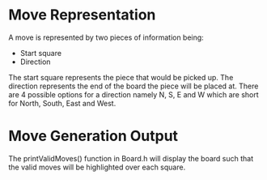 # Move Representation
A move is represented by two pieces of information being:
- Start square
- Direction

The start square represents the piece that would be picked up. The direction represents the end of the board the piece will be placed at. There are 4 possible options for a direction namely N, S, E and W which are short for North, South, East and West.

# Move Generation Output
The printValidMoves() function in Board.h will display the board such that the valid moves will be highlighted over each square.